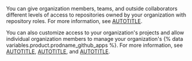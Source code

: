 You can give organization members, teams, and outside collaborators different levels of access to repositories owned by your organization with repository roles. For more information, see [AUTOTITLE](/organizations/managing-user-access-to-your-organizations-repositories/managing-repository-roles/repository-roles-for-an-organization).

You can also customize access to your organization's projects and allow individual organization members to manage your organization's {% data variables.product.prodname_github_apps %}. For more information, see [AUTOTITLE](/issues/planning-and-tracking-with-projects/managing-your-project/managing-access-to-your-projects), [AUTOTITLE](/organizations/managing-access-to-your-organizations-project-boards), and [AUTOTITLE](/organizations/managing-programmatic-access-to-your-organization).
